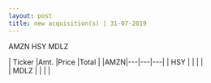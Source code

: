 ```yaml
---
layout: post
title: new acquisition(s) | 31-07-2019
---
```

AMZN 
HSY
MDLZ

|  Ticker |Amt.   |Price   |Total |
|AMZN|---|---|---|
|  HSY |   |   |   |   
| MDLZ  |   |   |   |   
